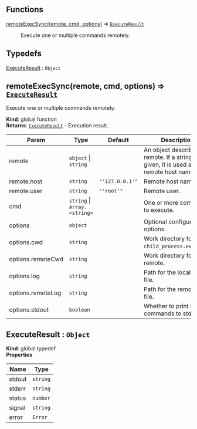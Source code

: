 ## Functions

<dl>
<dt><a href="#remoteExecSync">remoteExecSync(remote, cmd, options)</a> ⇒ <code><a href="#ExecuteResult">ExecuteResult</a></code></dt>
<dd><p>Execute one or multiple commands remotely.</p>
</dd>
</dl>

## Typedefs

<dl>
<dt><a href="#ExecuteResult">ExecuteResult</a> : <code>Object</code></dt>
<dd></dd>
</dl>

<a name="remoteExecSync"></a>

## remoteExecSync(remote, cmd, options) ⇒ <code>[ExecuteResult](#ExecuteResult)</code>
Execute one or multiple commands remotely.

**Kind**: global function  
**Returns**: <code>[ExecuteResult](#ExecuteResult)</code> - Execution result.  

| Param | Type | Default | Description |
| --- | --- | --- | --- |
| remote | <code>object</code> &#124; <code>string</code> |  | An object describing the remote. If a string is given, it is used as the remote host name. |
| remote.host | <code>string</code> | <code>&quot;&#x27;127.0.0.1&#x27;&quot;</code> | Remote host name. |
| remote.user | <code>string</code> | <code>&quot;&#x27;root&#x27;&quot;</code> | Remote user. |
| cmd | <code>string</code> &#124; <code>Array.&lt;string&gt;</code> |  | One or more commands to execute. |
| options | <code>object</code> |  | Optional configurable options. |
| options.cwd | <code>string</code> |  | Work directory for `child_process.execSync`. |
| options.remoteCwd | <code>string</code> |  | Work directory for remote. |
| options.log | <code>string</code> |  | Path for the local log file. |
| options.remoteLog | <code>string</code> |  | Path for the remote log file. |
| options.stdout | <code>boolean</code> |  | Whether to print the commands to stdout. |

<a name="ExecuteResult"></a>

## ExecuteResult : <code>Object</code>
**Kind**: global typedef  
**Properties**

| Name | Type |
| --- | --- |
| stdout | <code>string</code> | 
| stderr | <code>string</code> | 
| status | <code>number</code> | 
| signal | <code>string</code> | 
| error | <code>Error</code> | 

